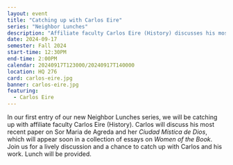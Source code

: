 ```yaml
---
layout: event
title: "Catching up with Carlos Eire"
series: "Neighbor Lunches"
description: "Affiliate faculty Carlos Eire (History) discusses his most recent paper on Sor Maria de Agreda and her Ciudad Mística de Dios."
date: 2024-09-17
semester: Fall 2024
start-time: 12:30PM
end-time: 2:00PM
calendar: 20240917T123000/20240917T140000
location: HQ 276
card: carlos-eire.jpg
banner: carlos-eire.jpg
featuring:
  - Carlos Eire
---
```


In our first entry of our new Neighbor Lunches series, we will be catching up with affiliate faculty Carlos Eire (History). Carlos will discuss his most recent paper on Sor Maria de Agreda and her _Ciudad Mística de Dios_, which will appear soon in a collection of essays on _Women of the Book_. Join us for a lively discussion and a chance to catch up with Carlos and his work. Lunch will be provided.
